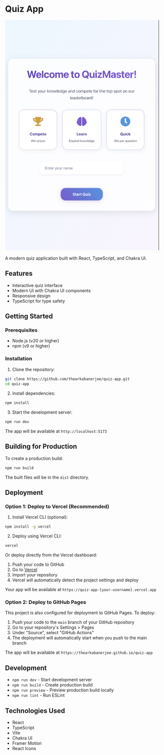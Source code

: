 # Quiz App

![Bevs for Devs Banner](public/demo.png)

A modern quiz application built with React, TypeScript, and Chakra UI.

## Features

- Interactive quiz interface
- Modern UI with Chakra UI components
- Responsive design
- TypeScript for type safety

## Getting Started

### Prerequisites

- Node.js (v20 or higher)
- npm (v9 or higher)

### Installation

1. Clone the repository:
```bash
git clone https://github.com/thearkabanerjee/quiz-app.git
cd quiz-app
```

2. Install dependencies:
```bash
npm install
```

3. Start the development server:
```bash
npm run dev
```

The app will be available at `http://localhost:5173`

## Building for Production

To create a production build:

```bash
npm run build
```

The built files will be in the `dist` directory.

## Deployment

### Option 1: Deploy to Vercel (Recommended)

1. Install Vercel CLI (optional):
```bash
npm install -g vercel
```

2. Deploy using Vercel CLI:
```bash
vercel
```

Or deploy directly from the Vercel dashboard:
1. Push your code to GitHub
2. Go to [Vercel](https://vercel.com)
3. Import your repository
4. Vercel will automatically detect the project settings and deploy

Your app will be available at `https://quiz-app-[your-username].vercel.app`

### Option 2: Deploy to GitHub Pages

This project is also configured for deployment to GitHub Pages. To deploy:

1. Push your code to the `main` branch of your GitHub repository
2. Go to your repository's Settings > Pages
3. Under "Source", select "GitHub Actions"
4. The deployment will automatically start when you push to the main branch

The app will be available at `https://thearkabanerjee.github.io/quiz-app`

## Development

- `npm run dev` - Start development server
- `npm run build` - Create production build
- `npm run preview` - Preview production build locally
- `npm run lint` - Run ESLint

## Technologies Used

- React
- TypeScript
- Vite
- Chakra UI
- Framer Motion
- React Icons

